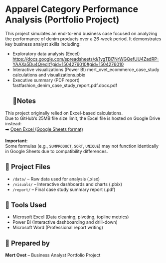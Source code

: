 # Apparel Category Performance Analysis (Portfolio Project)

This project simulates an end-to-end business case focused on analyzing the performance of denim products over a 26-week period. It demonstrates key business analyst skills including:

- Exploratory data analysis (Excel) https://docs.google.com/spreadsheets/d/1ygTBl7NrWGQefUU4ZadRP-YAAXa5Du4Q/edit?gid=1504276010#gid=1504276010 
- Interactive visualizations (Power BI) mert_ovet_ecommerce_case_study calculations and visualizations.pbix
- Executive summary (PDF report) fastfashion_denim_case_study_report.pdf.docx.pdf 
  ## 🧠Notes

This project originally relied on Excel-based calculations.  
Due to GitHub’s 25MB file size limit, the Excel file is hosted on Google Drive instead:  
➡️ [Open Excel (Google Sheets format)](https://docs.google.com/spreadsheets/d/1ygTBl7NrWGQefUU4ZadRP-YAAXa5Du4Q/edit?usp=sharing)

**Important:**  
Some formulas (e.g., `SUMPRODUCT`, `SORT`, `UNIQUE`) may not function identically in Google Sheets due to compatibility differences.


## 📂 Project Files

- `/data/` – Raw data used for analysis (.xlsx)
- `/visuals/` – Interactive dashboards and charts (.pbix)
- `/report/` – Final case study summary report (.pdf)

## 🔧 Tools Used

- Microsoft Excel (Data cleaning, pivoting, topline metrics)
- Power BI (Interactive dashboarding and drill-down)
- Microsoft Word (Professional report writing)

## 👤 Prepared by

**Mert Ovet** – Business Analyst Portfolio Project

